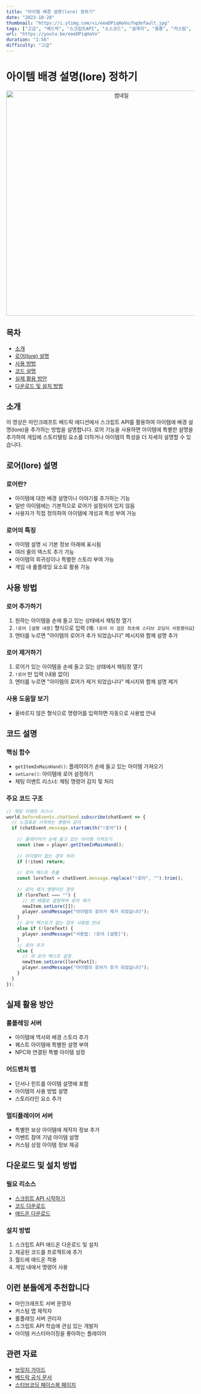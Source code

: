 ```yaml
---
title: "아이템 배경 설명(lore) 정하기"
date: "2023-10-28"
thumbnail: "https://i.ytimg.com/vi/eeeDPiqHaVo/hqdefault.jpg"
tags: ["고급", "베드락", "스크립트API", "소스코드", "설계자", "롱폼", "커스텀", "아이템", "로어"]
url: "https://youtu.be/eeeDPiqHaVo"
duration: "1:56"
difficulty: "고급"
---
```


# 아이템 배경 설명(lore) 정하기

<div align="center">
<img src="https://i.ytimg.com/vi/eeeDPiqHaVo/hqdefault.jpg" alt="썸네일" width="600"/>
</div>

## 목차
- [소개](#소개)
- [로어(lore) 설명](#로어lore-설명)
- [사용 방법](#사용-방법)
- [코드 설명](#코드-설명)
- [실제 활용 방안](#실제-활용-방안)
- [다운로드 및 설치 방법](#다운로드-및-설치-방법)

## 소개
이 영상은 마인크래프트 베드락 에디션에서 스크립트 API를 활용하여 아이템에 배경 설명(lore)을 추가하는 방법을 설명합니다. 로어 기능을 사용하면 아이템에 특별한 설명을 추가하여 게임에 스토리텔링 요소를 더하거나 아이템의 특성을 더 자세히 설명할 수 있습니다.

## 로어(lore) 설명

### 로어란?
- 아이템에 대한 배경 설명이나 이야기를 추가하는 기능
- 일반 아이템에는 기본적으로 로어가 설정되어 있지 않음
- 사용자가 직접 정의하여 아이템에 개성과 특성 부여 가능

### 로어의 특징
- 아이템 설명 시 기본 정보 아래에 표시됨
- 여러 줄의 텍스트 추가 가능
- 아이템의 희귀성이나 특별한 스토리 부여 가능
- 게임 내 롤플레잉 요소로 활용 가능

## 사용 방법

### 로어 추가하기
1. 원하는 아이템을 손에 들고 있는 상태에서 채팅창 열기
2. `!로어 [설명 내용]` 형식으로 입력 (예: `!로어 이 검은 최초에 스티브 코딩이 사용했어요`)
3. 엔터를 누르면 "아이템의 로어가 추가 되었습니다" 메시지와 함께 설명 추가

### 로어 제거하기
1. 로어가 있는 아이템을 손에 들고 있는 상태에서 채팅창 열기
2. `!로어` 만 입력 (내용 없이)
3. 엔터를 누르면 "아이템의 로어가 제거 되었습니다" 메시지와 함께 설명 제거

### 사용 도움말 보기
- 올바르지 않은 형식으로 명령어를 입력하면 자동으로 사용법 안내

## 코드 설명

### 핵심 함수
- `getItemInMainHand()`: 플레이어가 손에 들고 있는 아이템 가져오기
- `setLore()`: 아이템에 로어 설정하기
- 채팅 이벤트 리스너: 채팅 명령어 감지 및 처리

### 주요 코드 구조
```javascript
// 채팅 이벤트 리스너
world.beforeEvents.chatSend.subscribe(chatEvent => {
  // 느낌표로 시작하는 명령어 감지
  if (chatEvent.message.startsWith("!로어")) {
    
    // 플레이어가 손에 들고 있는 아이템 가져오기
    const item = player.getItemInMainHand();
    
    // 아이템이 없는 경우 처리
    if (!item) return;
    
    // 로어 텍스트 추출
    const loreText = chatEvent.message.replace("!로어", "").trim();
    
    // 로어 제거 명령어인 경우
    if (loreText === "") {
      // 빈 배열로 설정하여 로어 제거
      newItem.setLore([]);
      player.sendMessage("아이템의 로어가 제거 되었습니다");
    } 
    // 로어 텍스트가 없는 경우 사용법 안내
    else if (!loreText) {
      player.sendMessage("사용법: !로어 [설명]");
    } 
    // 로어 추가
    else {
      // 새 로어 텍스트 설정
      newItem.setLore([loreText]);
      player.sendMessage("아이템의 로어가 추가 되었습니다");
    }
  }
});
```

## 실제 활용 방안

### 롤플레잉 서버
- 아이템에 역사와 배경 스토리 추가
- 퀘스트 아이템에 특별한 설명 부여
- NPC와 연결된 특별 아이템 설정

### 어드벤처 맵
- 단서나 힌트를 아이템 설명에 포함
- 아이템의 사용 방법 설명
- 스토리라인 요소 추가

### 멀티플레이어 서버
- 특별한 보상 아이템에 제작자 정보 추가
- 이벤트 참여 기념 아이템 설명
- 커스텀 상점 아이템 정보 제공

## 다운로드 및 설치 방법

### 필요 리소스
- [스크립트 API 시작하기](https://youtu.be/zBVdaQ0AXOY)
- [코드 다운로드](https://github.com/ssakspirit/scriptAPI/blob/main/setLore.js)
- [애드온 다운로드](https://o365cbe-my.sharepoint.com/:u:/g/personal/ssakspirit_o365cbe_net/ERAyXzVLYU5Jueb5SMYiwtYBQfMdGADTyaxq3MfVIR4mnA?e=7PnS7Q)

### 설치 방법
1. 스크립트 API 애드온 다운로드 및 설치
2. 제공된 코드를 프로젝트에 추가
3. 월드에 애드온 적용
4. 게임 내에서 명령어 사용

## 이런 분들에게 추천합니다
- 마인크래프트 서버 운영자
- 커스텀 맵 제작자
- 롤플레잉 서버 관리자
- 스크립트 API 학습에 관심 있는 개발자
- 아이템 커스터마이징을 좋아하는 플레이어

## 관련 자료
- [브릿지 가이드](https://youtu.be/L2s8-w8HXIk?si=aWJONVaLN0kngFtg)
- [베드락 공식 문서](https://learn.microsoft.com/ko-kr/minecraft/creator/scriptapi/minecraft/server/minecraft-server)
- [스티브코딩 페이스북 페이지](https://www.facebook.com/stvcoding/)